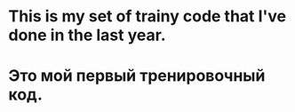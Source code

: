 # This is my set of trainy code that I've done in the last year.
# Это мой первый тренировочный код. 
